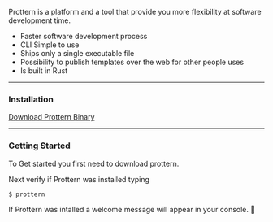 Prottern is a platform and a tool that provide you more flexibility at software development time.

- Faster software development process
- CLI Simple to use
- Ships only a single executable file
- Possibility to publish templates over the web for other people uses
- Is built in Rust

***

### Installation
<a href="https://github.com/Lucas-Lopes-Pultz/prottern-rust/releases/download/v0.1.0-beta/Prottern-v0.1.0-beta.zip" rel="external">Download Prottern Binary</a>
***

### Getting Started

To Get started you first need to download prottern.

Next verify if Prottern was installed typing

```command
$ prottern
```

If Prottern was intalled a welcome message will appear in your console. 🎉
